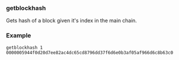 ### getblockhash ###

Gets hash of a block given it's index in the main chain.

### Example ###

```
getblockhash 1
0000005944f0d20d7ee82ac4dc65cd8796dd37f6d6e0b3af05af966d6c8b63c0
```
